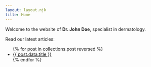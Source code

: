 ```yaml
---
layout: layout.njk
title: Home
---
```


Welcome to the website of **Dr. John Doe**, specialist in dermatology.

Read our latest articles:

<ul>
{% for post in collections.post reversed %}
  <li><a href="{{ post.url }}">{{ post.data.title }}</a></li>
{% endfor %}
</ul>
